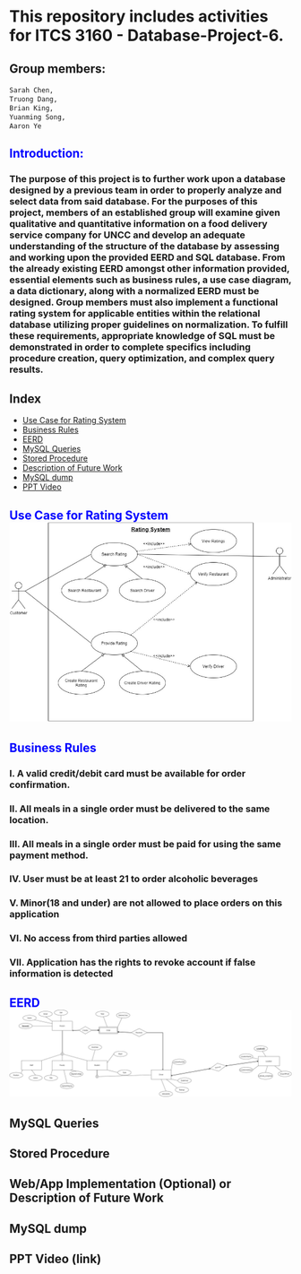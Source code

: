 # This repository includes activities for ITCS 3160 - Database-Project-6.

## Group members:
    Sarah Chen,
    Truong Dang,
    Brian King,
    Yuanming Song,
    Aaron Ye
    
## <span style="color:blue"> Introduction: </span>
### The purpose of this project is to further work upon a database designed by a previous team in order to properly analyze and select data from said database. For the purposes of this project, members of an established group will examine given qualitative and quantitative information on a food delivery service company for UNCC and develop an adequate understanding of the structure of the database by assessing and working upon the provided EERD and SQL database. From the already existing EERD amongst other information provided, essential elements such as business rules, a use case diagram, a data dictionary, along with a normalized EERD must be designed. Group members must also implement a functional rating system for applicable entities within the relational database utilizing proper guidelines on normalization. To fulfill these requirements, appropriate knowledge of SQL must be demonstrated in order to complete specifics including procedure creation, query optimization, and complex query results.

## Index
* [Use Case for Rating System](#Use-Case-for-Rating-System)
* [Business Rules](#Business-Rules)
* [EERD](#EERD)
* [MySQL Queries](#MySQL-Queries)
* [Stored Procedure](#Stored-Procedure)
* [Description of Future Work](#Description-of-Future-Work)
* [MySQL dump](#MySQL-dump)
* [PPT Video](#PPT-Video)

## <span style="color:blue">Use Case for Rating System</span>![](Project%20Use%20Case%20Diagram%20(1).jpg)

## <span style="color:blue">Business Rules</span>
### I. A valid credit/debit card must be available for order confirmation.
### II. All meals in a single order must be delivered to the same location. 
### III. All meals in a single order must be paid for using the same payment method.
### IV. User must be at least 21 to order alcoholic beverages
### V. Minor(18 and under) are not allowed to place orders on this application
### VI. No access from third parties allowed
### VII. Application has the rights to revoke account if false information is detected


## <span style="color:blue">EERD</span>![](ProjectEERD.png)
## MySQL Queries
## Stored Procedure
## Web/App Implementation (Optional) or Description of Future Work
## MySQL dump
## PPT Video (link)
